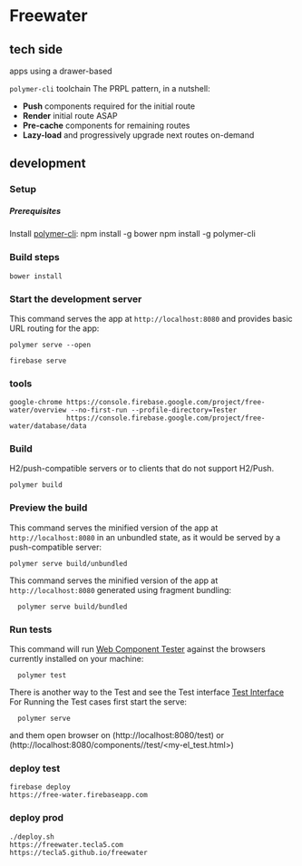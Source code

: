 # Freewater

<!--
[![Build Status](https://travis-ci.org/PolymerElements/polymer-starter-kit.svg?branch=master)](https://travis-ci.org/PolymerElements/polymer-starter-kit)
-->





## tech side
apps using a drawer-based


`polymer-cli` toolchain
The PRPL pattern, in a nutshell:

* **Push** components required for the initial route
* **Render** initial route ASAP
* **Pre-cache** components for remaining routes
* **Lazy-load** and progressively upgrade next routes on-demand


## development

### Setup

##### Prerequisites

Install [polymer-cli](https://github.com/Polymer/polymer-cli):
    npm install -g bower
    npm install -g polymer-cli

### Build steps
    bower install

### Start the development server

This command serves the app at `http://localhost:8080` and provides basic URL
routing for the app:


    polymer serve --open

    firebase serve


### tools

    google-chrome https://console.firebase.google.com/project/free-water/overview --no-first-run --profile-directory=Tester
                  https://console.firebase.google.com/project/free-water/database/data
### Build

H2/push-compatible servers or to clients that do not support H2/Push.

    polymer build

### Preview the build

This command serves the minified version of the app at `http://localhost:8080`
in an unbundled state, as it would be served by a push-compatible server:

    polymer serve build/unbundled

This command serves the minified version of the app at `http://localhost:8080`
generated using fragment bundling:

      polymer serve build/bundled

### Run tests

This command will run
[Web Component Tester](https://github.com/Polymer/web-component-tester) against the
browsers currently installed on your machine:

      polymer test

There is another way to the Test and see the Test interface
[Test Interface](http://localhost:8080/test)
For Running the Test cases first start the serve:

      polymer serve

and them open browser on (http://localhost:8080/test)
or (http://localhost:8080/components/<my-el>/test/<my-el_test.html>)


### deploy test

    firebase deploy
    https://free-water.firebaseapp.com

### deploy prod

    ./deploy.sh
    https://freewater.tecla5.com
    https://tecla5.github.io/freewater
